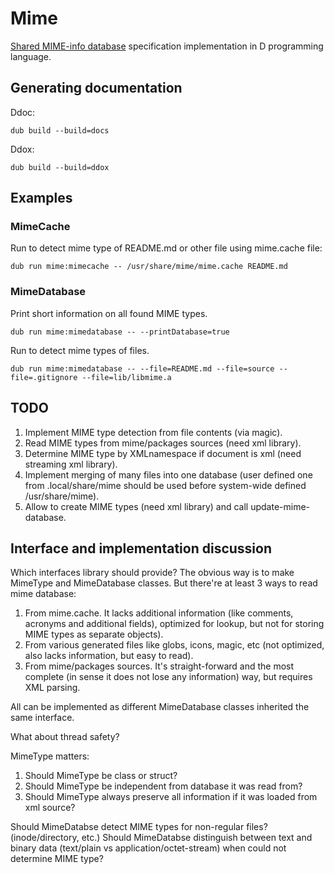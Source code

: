 # Mime

[Shared MIME-info database](http://standards.freedesktop.org/shared-mime-info-spec/shared-mime-info-spec-latest.html) specification implementation in D programming language.

## Generating documentation

Ddoc:

    dub build --build=docs
    
Ddox:

    dub build --build=ddox

## Examples

### MimeCache

Run to detect mime type of README.md or other file using mime.cache file:

    dub run mime:mimecache -- /usr/share/mime/mime.cache README.md

### MimeDatabase

Print short information on all found MIME types.

    dub run mime:mimedatabase -- --printDatabase=true

Run to detect mime types of files.

    dub run mime:mimedatabase -- --file=README.md --file=source --file=.gitignore --file=lib/libmime.a
    
## TODO

1. Implement MIME type detection from file contents (via magic).
2. Read MIME types from mime/packages sources (need xml library).
3. Determine MIME type by XMLnamespace if document is xml (need streaming xml library).
4. Implement merging of many files into one database (user defined one from .local/share/mime should be used before system-wide defined /usr/share/mime).
5. Allow to create MIME types (need xml library) and call update-mime-database.

## Interface and implementation discussion

Which interfaces library should provide? The obvious way is to make MimeType and MimeDatabase classes. 
But there're at least 3 ways to read mime database:

1. From mime.cache. It lacks additional information (like comments, acronyms and additional fields), optimized for lookup, but not for storing MIME types as separate objects).
2. From various generated files like globs, icons, magic, etc (not optimized, also lacks information, but easy to read).
3. From mime/packages sources. It's straight-forward and the most complete (in sense it does not lose any information) way, but requires XML parsing.

All can be implemented as different MimeDatabase classes inherited the same interface.

What about thread safety?

MimeType matters:

1. Should MimeType be class or struct?
2. Should MimeType be independent from database it was read from?
3. Should MimeType always preserve all information if it was loaded from xml source?

Should MimeDatabse detect MIME types for non-regular files? (inode/directory, etc.)
Should MimeDatabse distinguish between text and binary data (text/plain vs application/octet-stream) when could not determine MIME type?
